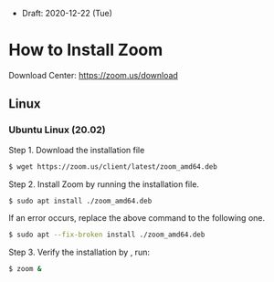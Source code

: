 * Draft: 2020-12-22 (Tue)

# How to Install Zoom

Download Center: https://zoom.us/download

## Linux

### Ubuntu Linux (20.02)

Step 1. Download the installation file

```bash
$ wget https://zoom.us/client/latest/zoom_amd64.deb
```

Step 2. Install Zoom by running the installation file.

```bash
$ sudo apt install ./zoom_amd64.deb
```

If an error occurs, replace the above command to the following one.

```bash
$ sudo apt --fix-broken install ./zoom_amd64.deb
```

Step 3. Verify the installation by , run:

```bash
$ zoom &
```

